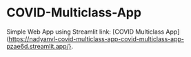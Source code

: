 # COVID-Multiclass-App

Simple Web App using Streamlit
link: [COVID Multiclass App](https://nadyanvl-covid-multiclass-app-covid-multiclass-app-pzae6d.streamlit.app/}.
